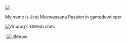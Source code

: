![](https://user-images.githubusercontent.com/18350557/176309783-0785949b-9127-417c-8b55-ab5a4333674e.gif)

My name is Jirat Meewassana
Passion in gamedeveloper

![Anurag's GitHub stats](https://github-readme-stats.vercel.app/api?username=JiMeow&show_icons=true&theme=radical)

<p>&nbsp;<img align="center" src="https://github-readme-stats.vercel.app/api/top-langs/?username=JiMeow&hide=Shaderlab,Tex,ASP.net,HLSL&theme=dark&layout=compact" alt="JiMeow" /></p>
